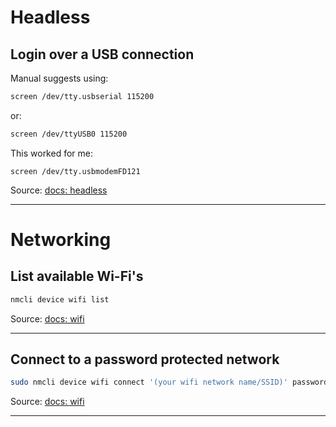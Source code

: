 # Headless

## Login over a USB connection

Manual suggests using:

```sh
screen /dev/tty.usbserial 115200
```

or:

```sh
screen /dev/ttyUSB0 115200
```

This worked for me:

```shell
screen /dev/tty.usbmodemFD121
```

Source: [docs: headless]

---

# Networking

## List available Wi-Fi's

```sh
nmcli device wifi list
```

Source: [docs: wifi]

---

## Connect to a password protected network

```sh
sudo nmcli device wifi connect '(your wifi network name/SSID)' password '(your wifi password)' ifname wlan0
```

Source: [docs: wifi]

---

[docs: headless]: http://docs.getchip.com/chip.html#headless-chip
[docs: wifi]: http://docs.getchip.com/chip.html#wifi-connection
